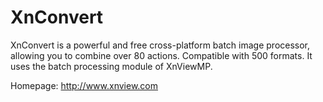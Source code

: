 XnConvert
=========

XnConvert is a powerful and free cross-platform batch image processor,
allowing you to combine over 80 actions. Compatible with 500 formats.
It uses the batch processing module of XnViewMP.

Homepage: http://www.xnview.com

